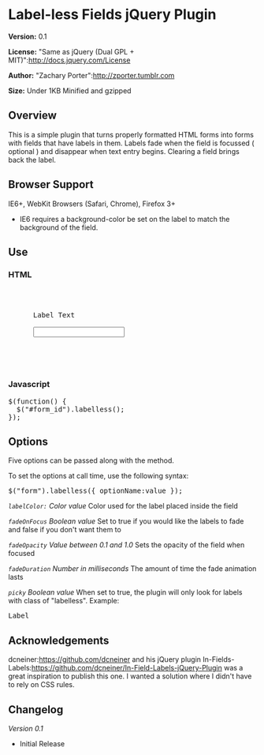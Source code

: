 # Label-less Fields jQuery Plugin

__Version:__ 0.1

__License:__ "Same as jQuery (Dual GPL + MIT)":http://docs.jquery.com/License

__Author:__ "Zachary Porter":http://zporter.tumblr.com

__Size:__ Under 1KB Minified and gzipped

## Overview

This is a simple plugin that turns properly formatted HTML forms into forms with fields that have labels in them. Labels fade when the field is focussed ( optional ) and disappear when text entry begins. Clearing a field brings back the label.

## Browser Support

IE6+, WebKit Browsers (Safari, Chrome), Firefox 3+

* IE6 requires a background-color be set on the label to match the background of the field.

## Use

### HTML

<pre>
<form id="form_id">
	<div class="field">
	  <label for="field_id">Label Text</label><br />
	  <input type="text" name="field_id" value="" id="field_id">
	</div>
</form>
</pre>

### Javascript

<pre>
$(function() {
  $("#form_id").labelless();
});
</pre>

## Options

Five options can be passed along with the method.

To set the options at call time, use the following syntax:

<pre>$("form").labelless({ optionName:value });</pre>

*<code>labelColor:</code> Color value*
Color used for the label placed inside the field

*<code>fadeOnFocus</code> Boolean value*
Set to true if you would like the labels to fade and false if you don't want them to

*<code>fadeOpacity</code> Value between 0.1 and 1.0*
Sets the opacity of the field when focused

*<code>fadeDuration</code> Number in milliseconds*
The amount of time the fade animation lasts

*<code>picky</code> Boolean value*
When set to true, the plugin will only look for labels with class of "labelless". Example:

<pre><label for="field_id" class="labelless">Label</label></pre>

## Acknowledgements

dcneiner:https://github.com/dcneiner and his jQuery plugin In-Fields-Labels:https://github.com/dcneiner/In-Field-Labels-jQuery-Plugin was a great inspiration to publish this one. I wanted a solution where I didn't have to rely on CSS rules.

## Changelog

*Version 0.1*

* Initial Release